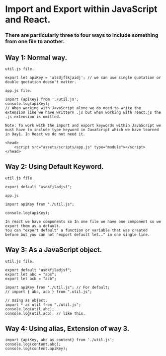 # Import and Export within JavaScript and React.

### There are particularly three to four ways to include something from one file to another.

## Way 1: Normal way.
```
util.js file.

export let apiKey = 'alsdjflkjaidj'; // we can use single quotation or double quotation doesn't matter.
```
```
app.js file.

import {apiKey} from './util.js';
console.log(apiKey);
// When working with JavaScript alone we do need to write the extension like we have writtern .js but when working with react.js the .js extension is omitted.
```
```
Note: To work with the import and export keywords within JavaScript we must have to include type keyword in JavaScript which we have learned in Day1. In React we do not need it.

<head>
    <script src="assets/scripts/app.js" type="module"></script>
</head>
```

## Way 2: Using Default Keyword.

```
util.js file.

export default "asdkfjladjsf"; 
```
```
app.js

import apiKey from "./util.js";

console.log(apiKey);

In react we have components so In one file we have one component so we export them as a default.
You can "export default" a function or variable that was created before but you can not "export default let.." in one single line.
```

## Way 3: As a JavaScript object.

```
util.js file.

export default "asdkfjladjsf"; 
export let abc = "abs";
export let acb = "acb";
```
```
import apiKey from "./util.js"; // For default;
// import { abc, acb } from ".util.js";

// Using as object.
import * as util from "./util.js";
console.log(util.abc);
console.log(util.acb); // like this.
```

## Way 4: Using alias, Extension of way 3.
```
import {apiKey, abc as content} from './util.js';
console.log(content.abc);
console.log(content.apiKey);
```
